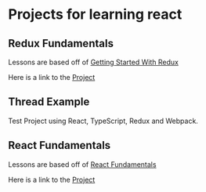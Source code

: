 # Projects for learning react

## Redux Fundamentals
Lessons are based off of [Getting Started With Redux](https://egghead.io/courses/getting-started-with-redux)

Here is a link to the [Project](/redux-fundamentals)

## Thread Example
Test Project using React, TypeScript, Redux and Webpack.

## React Fundamentals
Lessons are based off of [React Fundamentals](https://egghead.io/courses/react-fundamentals)

Here is a link to the [Project](/react-fundamentals)